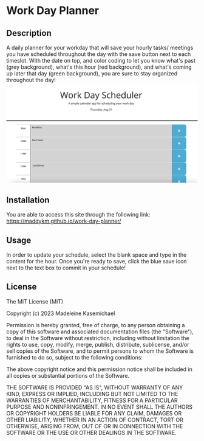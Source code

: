# Work Day Planner

## Description

A daily planner for your workday that will save your hourly tasks/ meetings you have scheduled throughout the day with the save button next to each timeslot. With the date on top, and color coding to let you know what's past (grey background), what's this hour (red background), and what's coming up later that day (green background), you are sure to stay organized throughout the day!
![screenshot of webpage](<Screenshot 2023-08-31 at 8.10.47 PM.png>)

## Installation

You are able to access this site through the following link: https://maddykm.github.io/work-day-planner/

## Usage

In order to update your schedule, select the blank space and type in the content for the hour. Once you're ready to save, click the blue save icon next to the text box to commit in your schedule!

## License

The MIT License (MIT)

Copyright (c) 2023 Madeleine Kasemichael

Permission is hereby granted, free of charge, to any person obtaining a copy of this software and associated documentation files (the "Software"), to deal in the Software without restriction, including without limitation the rights to use, copy, modify, merge, publish, distribute, sublicense, and/or sell copies of the Software, and to permit persons to whom the Software is furnished to do so, subject to the following conditions:

The above copyright notice and this permission notice shall be included in all copies or substantial portions of the Software.

THE SOFTWARE IS PROVIDED "AS IS", WITHOUT WARRANTY OF ANY KIND, EXPRESS OR IMPLIED, INCLUDING BUT NOT LIMITED TO THE WARRANTIES OF MERCHANTABILITY, FITNESS FOR A PARTICULAR PURPOSE AND NONINFRINGEMENT. IN NO EVENT SHALL THE AUTHORS OR COPYRIGHT HOLDERS BE LIABLE FOR ANY CLAIM, DAMAGES OR OTHER LIABILITY, WHETHER IN AN ACTION OF CONTRACT, TORT OR OTHERWISE, ARISING FROM, OUT OF OR IN CONNECTION WITH THE SOFTWARE OR THE USE OR OTHER DEALINGS IN THE SOFTWARE.
